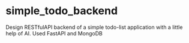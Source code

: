 # simple_todo_backend

Design RESTfulAPI backend of a simple todo-list application with a little help of AI.
Used FastAPI and MongoDB

